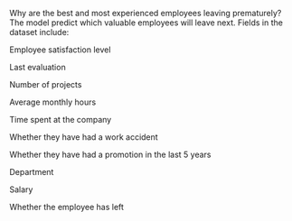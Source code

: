 Why are the best and most experienced employees leaving prematurely? The model predict which valuable employees will leave next. Fields in the dataset include:

Employee satisfaction level

Last evaluation

Number of projects

Average monthly hours

Time spent at the company

Whether they have had a work accident

Whether they have had a promotion in the last 5 years

Department

Salary

Whether the employee has left